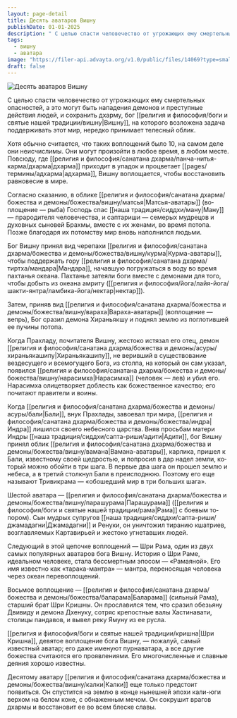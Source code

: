 ```yaml
---
layout: page-detail
title: Десять аватаров Вишну
publishDate: 01-01-2025
description: " С целью спасти человечество от угрожающих ему смертельных опасностей, а это могут быть нападения демонов и преступные действия людей, и сохранить дхарму, бог Вишну, на которого возложена задача поддерживать этот мир, нередко принимает телесный облик. Хотя обычно считается, что таких воплощений было 10, на самом деле они неисчислимы. Они могут произойти в любое время, в любом месте. Повсюду, где дхарма приходит в упадок и процветает адхарма, Вишну воплощается, чтобы восстановить равнове­сие в мире."
tags:
  - вишну
  - аватара
image: "https://filer-api.advayta.org/v1.0/public/files/14069?type=small"
draft: false
---
```


![Десять аватаров Вишну](https://filer-api.advayta.org/v1.0/public/files/14069?type=medium "Десять аватаров Вишну") 

 С целью спасти человечество от угрожающих ему смертельных опасностей, а это могут быть нападения демонов и преступные действия людей, и сохранить дхарму, бог [[религия и философия/боги и святые нашей традиции/вишну|Вишну]], на которого возложена задача поддерживать этот мир, нередко принимает телесный облик.

 Хотя обычно считается, что таких воплощений было 10, на самом деле они неисчислимы. Они могут произойти в любое время, в любом месте. Повсюду, где [[религия и философия/санатана дхарма/панча-нитья-карма/дхарма|дхарма]] приходит в упадок и процветает [[pages/термины/адхарма|адхарма]], Вишну воплощается, чтобы восстановить равнове­сие в мире.

 Согласно сказанию, в облике [[религия и философия/санатана дхарма/божества и демоны/божества/вишну/матсья|Матсья-аватары]] (во­площение — рыба) Господь спас [[наша традиция/сиддхи/ману|Ману]] — прародите­ля человечества, и саптариши — семерых мудрецов и духовных сыновей Брахмы, вместе с их женами, во время потопа. Позже благодаря их потомству мир вновь наполнился людьми.

 Бог Вишну принял вид черепахи [[религия и философия/санатана дхарма/божества и демоны/божества/вишну/курма|Курма-аватары]], чтобы поддержать гору [[религия и философия/санатана дхарма/тиртха/мандара|Мандара]], начавшую погружаться в воду во время пахтанья океана. Пахтанье затеяли боги вместе с демонами для того, чтобы добыть из океана амриту ([[религия и философия/йога/лайя-йога/шакти-янтра/ламбика-йога/нектар|нектар]]).

 Затем, приняв вид [[религия и философия/санатана дхарма/божества и демоны/божества/вишну/вараха|Вараха-аватары]] (воплоще­ние — вепрь), Бог сразил демона Хираньякшу и под­нял землю из поглотившей ее пучины потопа.

 Когда Прахладу, почитателя Вишну, жестоко ис­тязал его отец, демон [[религия и философия/санатана дхарма/божества и демоны/асуры/хираньякашипу|Хираньякашипу]], не верив­ший в существование вездесущего и всемогущего Бога, из столпа, на который он сам указал, появился [[религия и философия/санатана дхарма/божества и демоны/божества/вишну/нарасимха|Нарасимха]]  (человек — лев) и убил его. Нарасимха олицетворяет доблесть как божественное качество; его почитают правители и воины.

 Когда [[религия и философия/санатана дхарма/божества и демоны/асуры/бали|Бали]], внук Прахлады, завоевал три мира, [[религия и философия/санатана дхарма/божества и демоны/божества/индра|Индра]] лишился своего небесного царства. Вняв просьбам матери Индры [[наша традиция/сиддхи/сапта-риши/адити|Адити]], бог Вишну принял облик [[религия и философия/санатана дхарма/божества и демоны/божества/вишну/вамана|Вамана-аватары]], карлика, пришел к Бали, известному своей щедростью, и попросил в дар надел земли, ко­торый можно обойти в три шага. В первые два шага он прошел землю и небеса, а в третий столкнул Бали в преисподнюю. Поэтому его еще называют Триви­крама — «обошедший мир в три больших шага».

 Шестой аватара — [[религия и философия/санатана дхарма/божества и демоны/божества/вишну/парашурама|Парашурама]] ([[религия и философия/боги и святые нашей традиции/рама|Рама]] с боевым то­пором). Сын мудрых супругов [[наша традиция/сиддхи/сапта-риши/джамадагни|Джамадагни]] и Ренуки, он уничтожил тиранию кшатриев, возглавляемых Картавирьей и жестоко угнетавших людей.

 Следующий в этой цепочке воплощений — Шри Рама, один из двух самых популярных аватаров бога Вишну. История о Шри Раме, идеальном человеке, стала бессмертным эпосом — «Рамаяной». Его имя известно как «тарака-мантра» — мантра, перенося­щая человека через океан перевоплощений.

 Восьмое воплощение — [[религия и философия/санатана дхарма/божества и демоны/божества/баларама|Баларама]] (сильный Рама), старший брат Шри Кришны. Он прославился тем, что сразил обезьяну Двивиду и демона Дхенуку, сотряс крепостные валы Хастинавати, столицы пандавов, и вывел реку Ямуну из ее русла.

[[религия и философия/боги и святые нашей традиции/кришна|Шри Кришна]],  девятое воплощение бога Вишну, — пожалуй, самый известный аватар; его даже имену­ют пурнаватара, а все другие божества считаются его проявлениями. Его многочисленные и славные деяния хорошо известны.

 Десятому аватару [[религия и философия/санатана дхарма/божества и демоны/божества/вишну/калки|Калки]] еще только предстоит появиться. Он спустится на землю в конце нынешней эпохи кали-юги верхом на белом коне, с обнаженным мечом. Он сокрушит врагов дхармы и восстановит ее во всем блеске славы.
  
  
